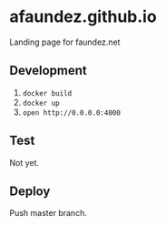 # afaundez.github.io
Landing page for faundez.net

## Development

1. `docker build`
2. `docker up`
3. `open http://0.0.0.0:4000`

## Test

Not yet.

## Deploy

Push master branch.
